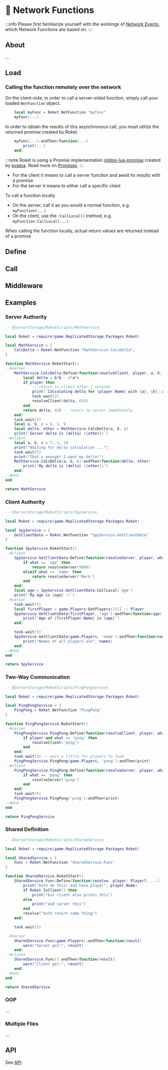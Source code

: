 # 🧩 Network Functions

:::info
Please first familiarize yourself with the workings of [Network Events](/docs/core_concepts/network_event), which Network Functions are based on.
:::

## About

...

## Load

### Calling the function remotely over the network

On the client-side, in order to call a server-sided function, simply call your loaded `NetFunction` object.

```lua
    local myFunc = Roket.NetFunction "myfunc"
    myFunc(...)
```

In order to obtain the results of this asynchronous call, you must utilize the returned promise created by Roket.

```lua
    myFunc(...):andThen(function(...)
        print(...)
    end)
```

:::note
Roket is using a Promise implementation [roblox-lua-promise](https://eryn.io/roblox-lua-promise/)
created by [evaera](https://github.com/evaera).
Read more on [Promises](https://en.wikipedia.org/wiki/Futures_and_promises).
:::

- For the client it means to call a server function and await its results with a promise
- For the server it means to either call a specific client

To call a function locally

- On the server, call it as you would a normal function, e.g. `myFunction(...)`
- On the client, use the `:CallLocal()` method, e.g. `myFunction:CallLocal(...)`

When calling the function locally, actual return values are returned instead of a promise

## Define

## Call

## Middleware

## Examples

### Server Authority

```lua
-- @ServerStorage/RoketScripts/MathService

local Roket = require(game.ReplicatedStorage.Packages.Roket)

local MathService = {
	CalcDelta = Roket.NetFunction "MathService.CalcDelta",
}

function MathService.RoketStart()
--#server
    MathService.CalcDelta:Define(function(resolveClient, player, a, b, c)
        local delta = b*b - 4*a*c
        if player then
            -- return to client after 2 seconds
            print(`Calculating delta for {player.Name} with {a}, {b}, and {c}`)
            task.wait(2)
            resolveClient(delta, 619)
        end
        return delta, 420 -- return to server immediately
    end)
    task.wait(2)
    local a, b, c = 6, 1, 9
    local delta, other = MathService.CalcDelta(a, b, c)
    print(`Server delta is {delta} ({other})`)
--#client
    local a, b, c = 7, 1, 10
    print("Waiting for delta calculation ...")
    task.wait(5)
    print("That's enough! I want my delta!")
    MathService.CalcDelta(a, b, c):andThen(function(delta, other)
        print(`My delta is {delta} ({other})`)
    end)
--#end
end

return MathService
```

### Client Authority

```lua
-- @ServerStorage/RoketScripts/SpyService

local Roket = require(game.ReplicatedStorage.Packages.Roket)

local SpyService = {
    GetClientData = Roket.NetFunction "SpyService.GetClientData"
}

function SpyService.RoketStart()
--#client
    SpyService.GetClientData:Define(function(resolveServer, player, what)
        if what == 'age' then
            return resolveServer(9000)
        elseif what == 'name' then
            return resolveServer('Mark')
        end
    end)
    local age = SpyService.GetClientData:CallLocal('age')
    print(`My age is {age} :)`)
--#server
    task.wait(5)
    local firstPlayer = game.Players:GetPlayers()[1] :: Player
    SpyService.GetClientData(firstPlayer, 'age'):andThen(function(age)
        print(`Age of {firstPlayer.Name} is {age}`)
    end)

    task.wait(5)
    SpyService.GetClientData(game.Players, 'name'):andThen(function(names)
        print("Names of all players are", names)
    end)
--#end
end

return SpyService
```

### Two-Way Communication

```lua
-- @ServerStorage/RoketScripts/PingPongService

local Roket = require(game.ReplicatedStorage.Packages.Roket)

local PingPongService = {
    PingPong = Roket.NetFunction "PingPong"
}

function PingPongService.RoketStart()
--#server
    PingPongService.PingPong:Define(function(resolveClient, player, what)
        if player and what == 'ping' then
            resolveClient('pong')
        end
    end)
    task.wait(3) -- wait a little for players to load
    PingPongService.PingPong(game.Players, 'pong'):andThen(print)
--#client
    PingPongService.PingPong:Define(function(resolveServer, player, what)
        if what == 'pong' then
            resolveServer('ping')
        end
    end)
    task.wait(5)
    PingPongService.PingPong('ping'):andThen(print)
--#end
end

return PingPongService
```

### Shared Definition

```lua
-- @ServerStorage/RoketScripts/SharedService

local Roket = require(game.ReplicatedStorage.Packages.Roket)

local SharedService = {
    Func = Roket.NetFunction "SharedService.Func"
}

function SharedService.RoketStart()
    SharedService.Func:Define(function(resolve, player: Player?, ...)
        print("both do this! and have player", player.Name)
        if Roket.IsClient() then
            print("but client also prints this")
        else
            print("and server this")
        end
        resolve("both return same thing")
    end)

    task.wait(5)

--#server
    SharedService.Func(game.Players):andThen(function(result)
        warn("Server got:", result)
    end)
--#client
    SharedService.Func():andThen(function(result)
        warn("Client got:", result)
    end)
--#end
end

return SharedService
```

### OOP

...

### Multiple Files

...

## API

See [API](/api/NetFunction).
